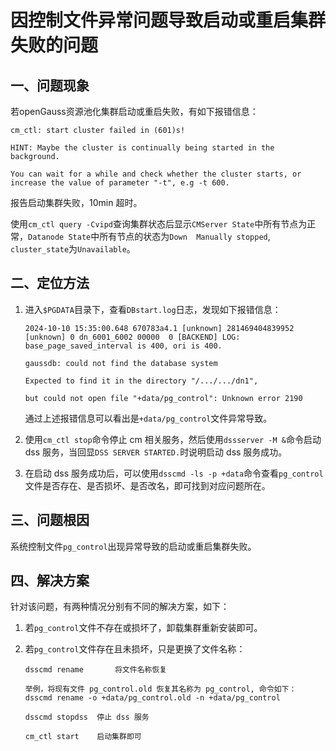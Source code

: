 # 因控制文件异常问题导致启动或重启集群失败的问题

## 一、问题现象

若openGauss资源池化集群启动或重启失败，有如下报错信息：

```shell
cm_ctl: start cluster failed in (601)s!

HINT: Maybe the cluster is continually being started in the background.

You can wait for a while and check whether the cluster starts, or increase the value of parameter "-t", e.g -t 600.
```

报告启动集群失败，10min 超时。

使用`cm_ctl query -Cvipd`查询集群状态后显示`CMServer State`中所有节点为正常，`Datanode State`中所有节点的状态为`Down  Manually stopped`, `cluster_state`为`Unavailable`。

## 二、定位方法

1. 进入`$PGDATA`目录下，查看`DBstart.log`日志，发现如下报错信息：

   ```shell
   2024-10-10 15:35:00.648 670783a4.1 [unknown] 281469404839952 [unknown] 0 dn_6001_6002 00000  0 [BACKEND] LOG:  base_page_saved_interval is 400, ori is 400.

   gaussdb: could not find the database system

   Expected to find it in the directory "/.../.../dn1",

   but could not open file "+data/pg_control": Unknown error 2190
   ```
   通过上述报错信息可以看出是`+data/pg_control`文件异常导致。

2. 使用`cm_ctl stop`命令停止 cm 相关服务，然后使用`dssserver -M &`命令启动 dss 服务，当回显`DSS SERVER STARTED.`时说明启动 dss 服务成功。

3. 在启动 dss 服务成功后，可以使用`dsscmd -ls -p +data`命令查看`pg_control`文件是否存在、是否损坏、是否改名，即可找到对应问题所在。

## 三、问题根因

系统控制文件`pg_control`出现异常导致的启动或重启集群失败。

## 四、解决方案

针对该问题，有两种情况分别有不同的解决方案，如下：

1. 若`pg_control`文件不存在或损坏了，卸载集群重新安装即可。

2. 若`pg_control`文件存在且未损坏，只是更换了文件名称：

   ```shell
   dsscmd rename       将文件名称恢复
   
   举例，将现有文件 pg_control.old 恢复其名称为 pg_control, 命令如下：
   dsscmd rename -o +data/pg_control.old -n +data/pg_control

   dsscmd stopdss  停止 dss 服务

   cm_ctl start    启动集群即可  
   ```